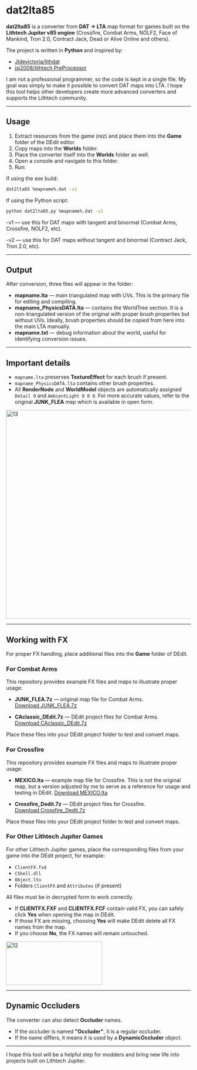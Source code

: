 # dat2lta85

**dat2lta85** is a converter from **DAT → LTA** map format for games built on the **Lithtech Jupiter v85 engine** (Crossfire, Combat Arms, NOLF2, Face of Mankind, Tron 2.0, Contract Jack, Dead or Alive Online and others).

The project is written in **Python** and inspired by:  
- [Jldevictoria/lithdat](https://github.com/Jldevictoria/lithdat)  
- [jsj2008/lithtech PreProcessor](https://github.com/jsj2008/lithtech/tree/master/tools/PreProcessor)  

I am not a professional programmer, so the code is kept in a single file. My goal was simply to make it possible to convert DAT maps into LTA. I hope this tool helps other developers create more advanced converters and supports the Lithtech community.  

---

## Usage

1. Extract resources from the game (rez) and place them into the **Game** folder of the DEdit editor.  
2. Copy maps into the **Worlds** folder.  
3. Place the converter itself into the **Worlds** folder as well.  
4. Open a console and navigate to this folder.  
5. Run:  

If using the exe build:  
```bash
dat2lta85 %mapname%.dat -v1
```  

If using the Python script:  
```bash
python dat2lta85.py %mapname%.dat -v1
```  

-v1 — use this for DAT maps with tangent and binormal (Combat Arms, Crossfire, NOLF2, etc).

-v2 — use this for DAT maps without tangent and binormal (Contract Jack, Tron 2.0, etc).  

---

## Output

After conversion, three files will appear in the folder:  

- **mapname.lta** — main triangulated map with UVs. This is the primary file for editing and compiling.  
- **mapname_PhysicsDATA.lta** — contains the WorldTree section. It is a non-triangulated version of the original with proper brush properties but without UVs. Ideally, brush properties should be copied from here into the main LTA manually.  
- **mapname.txt** — debug information about the world, useful for identifying conversion issues.  

---

## Important details

- `mapname.lta` preserves **TextureEffect** for each brush if present.  
- `mapname_PhysicsDATA.lta` contains other brush properties.  
- All **RenderNode** and **WorldModel** objects are automatically assigned `Detail 0` and `AmbientLight 0 0 0`. For more accurate values, refer to the original **JUNK_FLEA** map which is available in open form.  
<img width="882" height="570" alt="13" src="https://github.com/user-attachments/assets/26ce72f5-ee19-4e55-9c20-4585195c293c" />

---

## Working with FX

For proper FX handling, place additional files into the **Game** folder of DEdit.  

### For Combat Arms

This repository provides example FX files and maps to illustrate proper usage:

- **JUNK_FLEA.7z** — original map file for Combat Arms.  
  [Download JUNK_FLEA.7z](https://www.mediafire.com/file/kwp9cdcf6pef9yl/JUNK_FLEA.7z/file)

- **CAclassic_DEdit.7z** — DEdit project files for Combat Arms.  
  [Download CAclassic_DEdit.7z](https://www.mediafire.com/file/7zbv05ozz6fwrea/CAclassic_DEdit.7z/file)

Place these files into your DEdit project folder to test and convert maps.

### For Crossfire

This repository provides example FX files and maps to illustrate proper usage:

- **MEXICO.lta** — example map file for Crossfire. This is not the original map, but a version adjusted by me to serve as a reference for usage and testing in DEdit.
  [Download MEXICO.lta](https://www.mediafire.com/file/4glg53d64i0bsz2/MEXICO.lta/file)

- **Crossfire_Dedit.7z** — DEdit project files for Crossfire.  
  [Download Crossfire_Dedit.7z](https://www.mediafire.com/file/8im90f64u0q5497/Crossfire_Dedit.7z/file)

Place these files into your DEdit project folder to test and convert maps.

### For Other Lithtech Jupiter Games

For other Lithtech Jupiter games, place the corresponding files from your game into the DEdit project, for example:

- `ClientFX.fxd`
- `CShell.dll`
- `Object.lto`
- Folders `ClientFX` and `Attributes` (if present)

All files must be in decrypted form to work correctly.

- If **CLIENTFX.FXF** and **CLIENTFX.FCF** contain valid FX, you can safely click **Yes** when opening the map in DEdit.  
- If those FX are missing, choosing **Yes** will make DEdit delete all FX names from the map.  
- If you choose **No**, the FX names will remain untouched.  

<img width="262" height="119" alt="12" src="https://github.com/user-attachments/assets/b4f47250-1088-4b6a-ad8b-5eb03a6c586f" />

---

## Dynamic Occluders

The converter can also detect **Occluder** names.  
- If the occluder is named **"Occluder"**, it is a regular occluder.  
- If the name differs, it means it is used by a **DynamicOccluder** object.  

---

I hope this tool will be a helpful step for modders and bring new life into projects built on Lithtech Jupiter.
